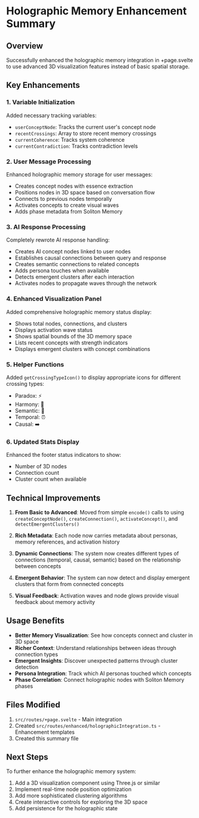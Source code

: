 # Holographic Memory Enhancement Summary

## Overview
Successfully enhanced the holographic memory integration in +page.svelte to use advanced 3D visualization features instead of basic spatial storage.

## Key Enhancements

### 1. Variable Initialization
Added necessary tracking variables:
- `userConceptNode`: Tracks the current user's concept node
- `recentCrossings`: Array to store recent memory crossings
- `currentCoherence`: Tracks system coherence
- `currentContradiction`: Tracks contradiction levels

### 2. User Message Processing
Enhanced holographic memory storage for user messages:
- Creates concept nodes with essence extraction
- Positions nodes in 3D space based on conversation flow
- Connects to previous nodes temporally
- Activates concepts to create visual waves
- Adds phase metadata from Soliton Memory

### 3. AI Response Processing
Completely rewrote AI response handling:
- Creates AI concept nodes linked to user nodes
- Establishes causal connections between query and response
- Creates semantic connections to related concepts
- Adds persona touches when available
- Detects emergent clusters after each interaction
- Activates nodes to propagate waves through the network

### 4. Enhanced Visualization Panel
Added comprehensive holographic memory status display:
- Shows total nodes, connections, and clusters
- Displays activation wave status
- Shows spatial bounds of the 3D memory space
- Lists recent concepts with strength indicators
- Displays emergent clusters with concept combinations

### 5. Helper Functions
Added `getCrossingTypeIcon()` to display appropriate icons for different crossing types:
- Paradox: ⚡
- Harmony: 🎵
- Semantic: 🔗
- Temporal: ⏰
- Causal: ➡️

### 6. Updated Stats Display
Enhanced the footer status indicators to show:
- Number of 3D nodes
- Connection count
- Cluster count when available

## Technical Improvements

1. **From Basic to Advanced**: Moved from simple `encode()` calls to using `createConceptNode()`, `createConnection()`, `activateConcept()`, and `detectEmergentClusters()`

2. **Rich Metadata**: Each node now carries metadata about personas, memory references, and activation history

3. **Dynamic Connections**: The system now creates different types of connections (temporal, causal, semantic) based on the relationship between concepts

4. **Emergent Behavior**: The system can now detect and display emergent clusters that form from connected concepts

5. **Visual Feedback**: Activation waves and node glows provide visual feedback about memory activity

## Usage Benefits

- **Better Memory Visualization**: See how concepts connect and cluster in 3D space
- **Richer Context**: Understand relationships between ideas through connection types
- **Emergent Insights**: Discover unexpected patterns through cluster detection
- **Persona Integration**: Track which AI personas touched which concepts
- **Phase Correlation**: Connect holographic nodes with Soliton Memory phases

## Files Modified

1. `src/routes/+page.svelte` - Main integration
2. Created `src/routes/enhanced/holographicIntegration.ts` - Enhancement templates
3. Created this summary file

## Next Steps

To further enhance the holographic memory system:

1. Add a 3D visualization component using Three.js or similar
2. Implement real-time node position optimization
3. Add more sophisticated clustering algorithms
4. Create interactive controls for exploring the 3D space
5. Add persistence for the holographic state
